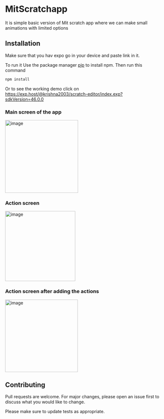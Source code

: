 # MitScratchapp
It is simple basic version of Mit scratch app where we can make small animations with limited options

## Installation
Make sure that you hav expo go in your device  and paste link in it.

To run it 
Use the package manager [pip](https://pip.pypa.io/en/stable/) to install npm.
Then run this command 

```bash
npm install
```
Or to see the working demo click on https://exp.host/@krishna2003/scratch-editor/index.exp?sdkVersion=46.0.0
### Main screen  of the app

<img width="236" alt="image" src="https://github.com/Tesipog/MitScratchapp/assets/95682499/c1052b58-bb4a-4ebd-815e-12208d24233c">

### Action screen
<img width="227" alt="image" src="https://github.com/Tesipog/MitScratchapp/assets/95682499/14eaf98e-da90-46f4-be83-c3e91d44aa5c">

### Action screen after adding the actions
<img width="235" alt="image" src="https://github.com/Tesipog/MitScratchapp/assets/95682499/d9ed7639-fe46-4d8c-896c-5a3acb5bcde7">





## Contributing

Pull requests are welcome. For major changes, please open an issue first
to discuss what you would like to change.

Please make sure to update tests as appropriate.
